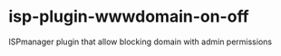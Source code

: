 isp-plugin-wwwdomain-on-off
===========================

ISPmanager plugin that allow blocking domain with admin permissions
